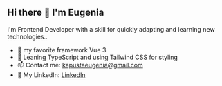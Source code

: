 ## Hi there 👋 I'm Eugenia

I'm Frontend Developer with a skill for quickly adapting and learning new technologies..

<!-- - 🔭 Сейчас работаю над проектом Vue 3 -->
- 🔭 my favorite framework Vue 3
- 🌱 Leaning TypeScript and using Tailwind CSS for styling
- 📫 Contact me: [kapustaeugenia@gmail.com](mailto:email@example.com)
- 💼 My LinkedIn: [LinkedIn](https://www.linkedin.com/in/festival3224)
<!-- - ⚡ Веселый факт: Я люблю программировать и путешествовать!-->

<!-- 
  ![GitHub Stats](https://github-readme-stats.vercel.app/api?username=Festival3224&show_icons=true&theme=radical)
  -->


<!--
**Festival3224/Festival3224** is a ✨ _special_ ✨ repository because its `README.md` (this file) appears on your GitHub profile.

Here are some ideas to get you started:

- 🔭 I’m currently working on ...
- 🌱 I’m currently learning ...
- 👯 I’m looking to collaborate on ...
- 🤔 I’m looking for help with ...
- 💬 Ask me about ...
- 📫 How to reach me: ...
- 😄 Pronouns: ...
- ⚡ Fun fact: ...
-->
